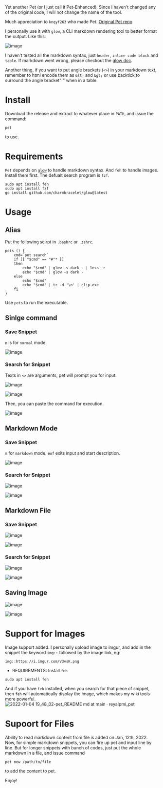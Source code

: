 Yet another Pet (or I just call it Pet-Enhanced). Since I haven't changed any of the original code, I will not change the name of the tool.
   
Much appreciation to `knqyf263` who made Pet. [Original Pet repo](https://github.com/knqyf263/pet)

I personally use it with `glow`, a CLI markdown rendering tool to better format the output. Like this:

![image](https://user-images.githubusercontent.com/28176389/129502096-65807f4f-10cb-4db6-9bae-dc770283ef63.png)

I haven't tested all the markdown syntax, just `header`, `inline code block` and `table`. If markdown went wrong, please checkout the [glow doc](https://github.com/charmbracelet/glow).

Another thing, if you want to put angle brackets (`<>`) in your markdown text, remember to html encode them as `&lt;` and `&gt;` or use backtick to surround the angle bracket"`" when in a table.

# Install

Download the release and extract to whatever place in `PATH`, and issue the command:
```
pet
```

to use.

# Requirements

`Pet` depends on [`glow`](github.com/charmbracelet/glow) to handle markdown syntax. And `feh` to handle images. Install them first. The defualt search program is `fzf`.

```
sudo apt install feh
sudo apt install fzf
go install github.com/charmbracelet/glow@latest
```

# Usage

## Alias

Put the following scirpt in `.bashrc` or `.zshrc`.

```
pets () {
    cmd=`pet search`
    if [[ "$cmd" == "#"* ]]
    then
        echo "$cmd" | glow -s dark - | less -r
        echo "$cmd" | glow -s dark -
    else
        echo "$cmd"
        echo "$cmd" | tr -d '\n' | clip.exe
    fi
}
```

Use `pets` to run the executable.

## Sinlge command

### Save Snippet

`n` is for `normal` mode.

![image](https://user-images.githubusercontent.com/28176389/208106824-b7ff653e-9642-411a-a2d0-aace7b278d14.png)

### Search for Snippet

Texts in `<>` are arguments, pet will prompt you for input.

![image](https://user-images.githubusercontent.com/28176389/208107108-fa81d9e9-2cdd-49d9-90cd-7295adf86af4.png)

![image](https://user-images.githubusercontent.com/28176389/208107357-ef61740c-b8ce-4268-8ee6-1679e882175c.png)

Then, you can paste the command for execution.

![image](https://user-images.githubusercontent.com/28176389/208108345-cd2e5a1c-f1e0-4e2e-b704-378350686e55.png)


## Markdown Mode

### Save Snippet

`m` for `markdown` mode. `eof` exits input and start description.

![image](https://user-images.githubusercontent.com/28176389/208107945-a7d8c09d-e306-445a-91a2-6d21b66f9254.png)

### Search for Snippet

![image](https://user-images.githubusercontent.com/28176389/208108100-0c75e346-725f-453d-b561-8c0be9a0839c.png)

![image](https://user-images.githubusercontent.com/28176389/208108146-75d42947-954a-4d16-a6e4-53da9d08a960.png)

## Markdown File

### Save Snippet

![image](https://user-images.githubusercontent.com/28176389/208108800-ccf45361-cfef-446d-9260-b08e0e036840.png)

![image](https://user-images.githubusercontent.com/28176389/208108916-22caa6d5-87b5-471f-a763-a9a6de720a30.png)

### Search for Snippet

![image](https://user-images.githubusercontent.com/28176389/208109016-1534737f-de61-4885-9419-ecbb7a1338d4.png)

![image](https://user-images.githubusercontent.com/28176389/208109049-fc8343c3-ebaa-4ac4-b4b0-cc3cd4119b68.png)

## Saving Image

![image](https://user-images.githubusercontent.com/28176389/208110386-d7d69d66-641e-4c68-a60e-ea2c4e11ffaa.png)

![image](https://user-images.githubusercontent.com/28176389/208111518-32c140e0-6354-4336-87e4-b03ba7556e58.png)


# Support for Images
Image support added. I personally upload image to imgur, and add in the snippet the keyword `img::` followed by the image link, eg:

```
img::https://i.imgur.com/V3vsK.png
```

* REQUIREMENTS: Install `feh`

```
sudo apt install feh
```

And if you have `feh` installed, when you search for that piece of snippet, then `feh` will automatically display the image, which makes my wiki tools more powerful.
![2022-01-04 19_48_02-pet_README md at main · reyalpmi_pet](https://user-images.githubusercontent.com/28176389/148054694-b294b7a5-1517-4784-b0d2-0b89457ee9f1.png)

# Supoort for Files

Ability to read markdown content from file is added on Jan, 12th, 2022. Now, for simple markdown snippets, you can fire up pet and input line by line. But for longer snippets with bunch of codes, just put the whole markdown in a file, and issue command

```
pet new /path/to/file
```

to add the content to pet.

Enjoy!
